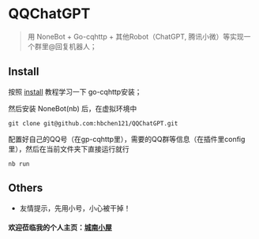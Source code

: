 # QQChatGPT

> 用 NoneBot + Go-cqhttp + 其他Robot（ChatGPT, 腾讯小微）等实现一个群里@回复机器人；

## Install

按照 [install](./install.md) 教程学习一下 go-cqhttp安装；

然后安装 NoneBot(nb) 后，在虚拟环境中
  
```shell 
git clone git@github.com:hbchen121/QQChatGPT.git
```

配置好自己的QQ号（在gp-cqhttp里），需要的QQ群等信息（在插件里config里），然后在当前文件夹下直接运行就行

```shell 
nb run
```

## Others 
- 友情提示，先用小号，小心被干掉！



#### 欢迎莅临我的个人主页：[城南小屋](https://hbchen121.github.io/) 